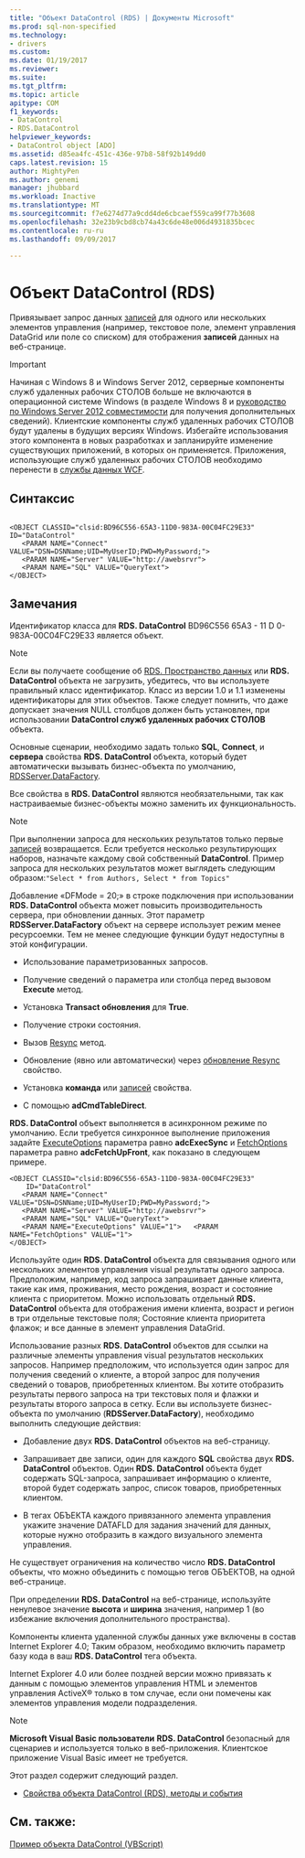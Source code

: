 ```yaml
---
title: "Объект DataControl (RDS) | Документы Microsoft"
ms.prod: sql-non-specified
ms.technology:
- drivers
ms.custom: 
ms.date: 01/19/2017
ms.reviewer: 
ms.suite: 
ms.tgt_pltfrm: 
ms.topic: article
apitype: COM
f1_keywords:
- DataControl
- RDS.DataControl
helpviewer_keywords:
- DataControl object [ADO]
ms.assetid: d85ea4fc-451c-436e-97b8-58f92b149dd0
caps.latest.revision: 15
author: MightyPen
ms.author: genemi
manager: jhubbard
ms.workload: Inactive
ms.translationtype: MT
ms.sourcegitcommit: f7e6274d77a9cdd4de6cbcaef559ca99f77b3608
ms.openlocfilehash: 32e23b9cbd8cb74a43c6de48e006d4931835bcec
ms.contentlocale: ru-ru
ms.lasthandoff: 09/09/2017

---
```

# <a name="datacontrol-object-rds"></a>Объект DataControl (RDS)
Привязывает запрос данных [записей](../../../ado/reference/ado-api/recordset-object-ado.md) для одного или нескольких элементов управления (например, текстовое поле, элемент управления DataGrid или поле со списком) для отображения **записей** данных на веб-странице.  
  
> [!IMPORTANT]
>  Начиная с Windows 8 и Windows Server 2012, серверные компоненты служб удаленных рабочих СТОЛОВ больше не включаются в операционной системе Windows (в разделе Windows 8 и [руководство по Windows Server 2012 совместимости](https://www.microsoft.com/en-us/download/details.aspx?id=27416) для получения дополнительных сведений). Клиентские компоненты служб удаленных рабочих СТОЛОВ будут удалены в будущих версиях Windows. Избегайте использования этого компонента в новых разработках и запланируйте изменение существующих приложений, в которых он применяется. Приложения, использующие служб удаленных рабочих СТОЛОВ необходимо перенести в [службы данных WCF](http://go.microsoft.com/fwlink/?LinkId=199565).  
  
## <a name="syntax"></a>Синтаксис  
  
```  
  
<OBJECT CLASSID="clsid:BD96C556-65A3-11D0-983A-00C04FC29E33" ID="DataControl"  
   <PARAM NAME="Connect" VALUE="DSN=DSNName;UID=MyUserID;PWD=MyPassword;">  
   <PARAM NAME="Server" VALUE="http://awebsrvr">  
   <PARAM NAME="SQL" VALUE="QueryText">  
</OBJECT>  
```  
  
## <a name="remarks"></a>Замечания  
 Идентификатор класса для **RDS. DataControl** BD96C556 65A3 - 11 D 0-983A-00C04FC29E33 является объект.  
  
> [!NOTE]
>  Если вы получаете сообщение об [RDS. Пространство данных](../../../ado/reference/rds-api/dataspace-object-rds.md) или **RDS. DataControl** объекта не загрузить, убедитесь, что вы используете правильный класс идентификатор. Класс из версии 1.0 и 1.1 изменены идентификаторы для этих объектов. Также следует помнить, что даже допускает значения NULL столбцов должен быть установлен, при использовании **DataControl служб удаленных рабочих СТОЛОВ** объекта.  
  
 Основные сценарии, необходимо задать только **SQL**, **Connect**, и **сервера** свойства **RDS. DataControl** объекта, который будет автоматически вызывать бизнес-объекта по умолчанию, [RDSServer.DataFactory](../../../ado/reference/rds-api/datafactory-object-rdsserver.md).  
  
 Все свойства в **RDS. DataControl** являются необязательными, так как настраиваемые бизнес-объекты можно заменить их функциональность.  
  
> [!NOTE]
>  При выполнении запроса для нескольких результатов только первые [записей](../../../ado/reference/ado-api/recordset-object-ado.md) возвращается. Если требуется несколько результирующих наборов, назначьте каждому свой собственный **DataControl**. Пример запроса для нескольких результатов может выглядеть следующим образом:`"Select * from Authors, Select * from Topics"`  
  
 Добавление «DFMode = 20;» в строке подключения при использовании **RDS. DataControl** объекта может повысить производительность сервера, при обновлении данных. Этот параметр **RDSServer.DataFactory** объект на сервере использует режим менее ресурсоемки. Тем не менее следующие функции будут недоступны в этой конфигурации.  
  
-   Использование параметризованных запросов.  
  
-   Получение сведений о параметра или столбца перед вызовом **Execute** метод.  
  
-   Установка **Transact обновления** для **True**.  
  
-   Получение строки состояния.  
  
-   Вызов [Resync](../../../ado/reference/ado-api/resync-method.md) метод.  
  
-   Обновление (явно или автоматически) через [обновление Resync](../../../ado/reference/ado-api/update-resync-property-dynamic-ado.md) свойство.  
  
-   Установка **команда** или [записей](../../../ado/reference/rds-api/recordset-sourcerecordset-properties-rds.md) свойства.  
  
-   С помощью **adCmdTableDirect**.  
  
 **RDS. DataControl** объект выполняется в асинхронном режиме по умолчанию. Если требуется синхронное выполнение приложения задайте [ExecuteOptions](../../../ado/reference/rds-api/executeoptions-property-rds.md) параметра равно **adcExecSync** и [FetchOptions](../../../ado/reference/rds-api/fetchoptions-property-rds.md) параметра равно **adcFetchUpFront**, как показано в следующем примере.  
  
```  
<OBJECT CLASSID="clsid:BD96C556-65A3-11D0-983A-00C04FC29E33"   
    ID="DataControl"  
   <PARAM NAME="Connect" VALUE="DSN=DSNName;UID=MyUserID;PWD=MyPassword;">  
   <PARAM NAME="Server" VALUE="http://awebsrvr">  
   <PARAM NAME="SQL" VALUE="QueryText">  
   <PARAM NAME="ExecuteOptions" VALUE="1">   <PARAM NAME="FetchOptions" VALUE="1">  
</OBJECT>  
```  
  
 Используйте один **RDS. DataControl** объекта для связывания одного или нескольких элементов управления visual результаты одного запроса. Предположим, например, код запроса запрашивает данные клиента, такие как имя, проживания, место рождения, возраст и состояние клиента с приоритетом. Можно использовать отдельный **RDS. DataControl** объекта для отображения имени клиента, возраст и регион в три отдельные текстовые поля; Состояние клиента приоритета флажок; и все данные в элемент управления DataGrid.  
  
 Использование разных **RDS. DataControl** объектов для ссылки на различные элементы управления visual результатов нескольких запросов. Например предположим, что используется один запрос для получения сведений о клиенте, а второй запрос для получения сведений о товаров, приобретенных клиентом. Вы хотите отобразить результаты первого запроса на три текстовых поля и флажки и результаты второго запроса в сетку. Если вы используете бизнес-объекта по умолчанию (**RDSServer.DataFactory**), необходимо выполнить следующие действия:  
  
-   Добавление двух **RDS. DataControl** объектов на веб-страницу.  
  
-   Запрашивает две записи, один для каждого **SQL** свойства двух **RDS. DataControl** объектов. Один **RDS. DataControl** объекта будет содержать SQL-запроса, запрашивает информацию о клиенте, второй будет содержать запрос, список товаров, приобретенных клиентом.  
  
-   В тегах ОБЪЕКТА каждого привязанного элемента управления укажите значение DATAFLD для задания значений для данных, которые нужно отобразить в каждого визуального элемента управления.  
  
 Не существует ограничения на количество число **RDS. DataControl** объекты, что можно объединить с помощью тегов ОБЪЕКТОВ, на одной веб-странице.  
  
 При определении **RDS. DataControl** на веб-странице, используйте ненулевое значение **высота** и **ширина** значения, например 1 (во избежание включения дополнительного пространства).  
  
 Компоненты клиента удаленной службы данных уже включены в состав Internet Explorer 4.0; Таким образом, необходимо включить параметр базу кода в ваш **RDS. DataControl** тега объекта.  
  
 Internet Explorer 4.0 или более поздней версии можно привязать к данным с помощью элементов управления HTML и элементов управления ActiveX® только в том случае, если они помечены как элементов управления модели подразделения.  
  
> [!NOTE]
>  **Microsoft Visual Basic пользователи** **RDS. DataControl** безопасный для сценариев и используется только в веб-приложения. Клиентское приложение Visual Basic имеет не требуется.  
  
 Этот раздел содержит следующий раздел.  
  
-   [Свойства объекта DataControl (RDS), методы и события](../../../ado/reference/rds-api/datacontrol-object-rds-properties-methods-and-events.md)  
  
## <a name="see-also"></a>См. также:  
 [Пример объекта DataControl (VBScript)](../../../ado/reference/rds-api/datacontrol-object-example-vbscript.md)























